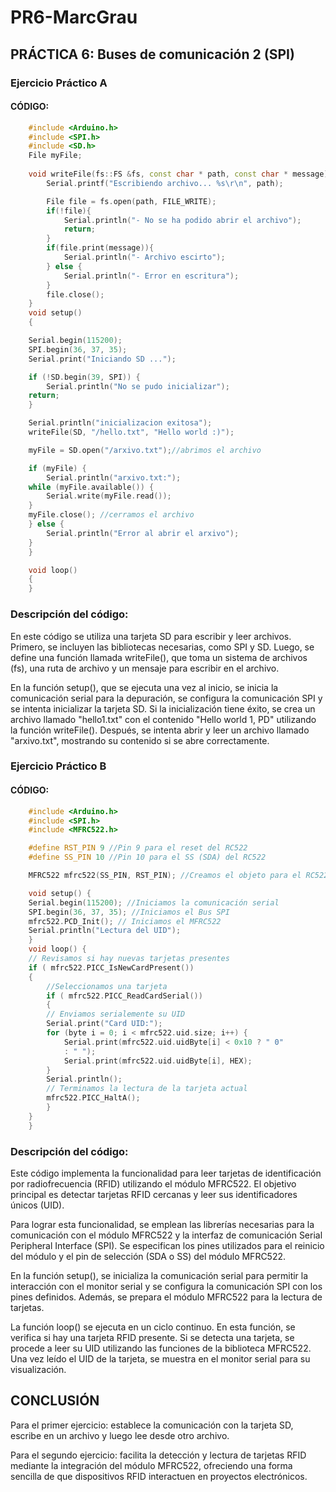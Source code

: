 # PR6-MarcGrau  

## PRÁCTICA 6: Buses de comunicación 2 (SPI)

### Ejercicio Práctico A

#### CÓDIGO:  
```cpp
    #include <Arduino.h>
    #include <SPI.h>
    #include <SD.h>
    File myFile;
    
    void writeFile(fs::FS &fs, const char * path, const char * message){
        Serial.printf("Escribiendo archivo... %s\r\n", path);

        File file = fs.open(path, FILE_WRITE);
        if(!file){
            Serial.println("- No se ha podido abrir el archivo");
            return;
        }
        if(file.print(message)){
            Serial.println("- Archivo escirto");
        } else {
            Serial.println("- Error en escritura");
        }
        file.close();
    }
    void setup()
    {

    Serial.begin(115200);
    SPI.begin(36, 37, 35);
    Serial.print("Iniciando SD ...");

    if (!SD.begin(39, SPI)) {
        Serial.println("No se pudo inicializar");
    return;
    }

    Serial.println("inicializacion exitosa");
    writeFile(SD, "/hello.txt", "Hello world :)"); 

    myFile = SD.open("/arxivo.txt");//abrimos el archivo 

    if (myFile) {
        Serial.println("arxivo.txt:");
    while (myFile.available()) {
        Serial.write(myFile.read());
    }
    myFile.close(); //cerramos el archivo
    } else {
        Serial.println("Error al abrir el arxivo");
    }
    }

    void loop()
    {
    }
```
### Descripción del código:
En este código se utiliza una tarjeta SD para escribir y leer archivos. Primero, se incluyen las bibliotecas necesarias, como SPI y SD. Luego, se define una función llamada writeFile(), que toma un sistema de archivos (fs), una ruta de archivo y un mensaje para escribir en el archivo.

En la función setup(), que se ejecuta una vez al inicio, se inicia la comunicación serial para la depuración, se configura la comunicación SPI y se intenta inicializar la tarjeta SD. Si la inicialización tiene éxito, se crea un archivo llamado "hello1.txt" con el contenido "Hello world 1, PD" utilizando la función writeFile(). Después, se intenta abrir y leer un archivo llamado "arxivo.txt", mostrando su contenido si se abre correctamente.

### Ejercicio Práctico B

#### CÓDIGO:  
```cpp
    #include <Arduino.h>
    #include <SPI.h>
    #include <MFRC522.h>

    #define RST_PIN 9 //Pin 9 para el reset del RC522
    #define SS_PIN 10 //Pin 10 para el SS (SDA) del RC522

    MFRC522 mfrc522(SS_PIN, RST_PIN); //Creamos el objeto para el RC522

    void setup() {
    Serial.begin(115200); //Iniciamos la comunicación serial
    SPI.begin(36, 37, 35); //Iniciamos el Bus SPI
    mfrc522.PCD_Init(); // Iniciamos el MFRC522
    Serial.println("Lectura del UID");
    }
    void loop() {
    // Revisamos si hay nuevas tarjetas presentes
    if ( mfrc522.PICC_IsNewCardPresent()) 
    { 
        //Seleccionamos una tarjeta
        if ( mfrc522.PICC_ReadCardSerial()) 
        {
        // Enviamos serialemente su UID
        Serial.print("Card UID:");
        for (byte i = 0; i < mfrc522.uid.size; i++) {
            Serial.print(mfrc522.uid.uidByte[i] < 0x10 ? " 0"
            : " ");
            Serial.print(mfrc522.uid.uidByte[i], HEX); 
        } 
        Serial.println();
        // Terminamos la lectura de la tarjeta actual
        mfrc522.PICC_HaltA(); 
        } 
    } 
    }
```
### Descripción del código:

Este código implementa la funcionalidad para leer tarjetas de identificación por radiofrecuencia (RFID) utilizando el módulo MFRC522. El objetivo principal es detectar tarjetas RFID cercanas y leer sus identificadores únicos (UID).

Para lograr esta funcionalidad, se emplean las librerías necesarias para la comunicación con el módulo MFRC522 y la interfaz de comunicación Serial Peripheral Interface (SPI). Se especifican los pines utilizados para el reinicio del módulo y el pin de selección (SDA o SS) del módulo MFRC522.

En la función setup(), se inicializa la comunicación serial para permitir la interacción con el monitor serial y se configura la comunicación SPI con los pines definidos. Además, se prepara el módulo MFRC522 para la lectura de tarjetas.

La función loop() se ejecuta en un ciclo continuo. En esta función, se verifica si hay una tarjeta RFID presente. Si se detecta una tarjeta, se procede a leer su UID utilizando las funciones de la biblioteca MFRC522. Una vez leído el UID de la tarjeta, se muestra en el monitor serial para su visualización.

## CONCLUSIÓN 

Para el primer ejercicio: establece la comunicación con la tarjeta SD, escribe en un archivo y luego lee desde otro archivo.

Para el segundo ejercicio: facilita la detección y lectura de tarjetas RFID mediante la integración del módulo MFRC522, ofreciendo una forma sencilla de que dispositivos RFID interactuen en proyectos electrónicos.
